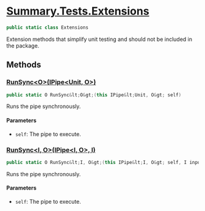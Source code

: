 # [Summary.Tests.Extensions](../src/Tests/Extensions.cs#L8)
```cs
public static class Extensions
```

Extension methods that simplify unit testing and should not be included in the package.

## Methods
### [RunSync&lt;O&gt;(IPipe&lt;Unit, O&gt;)](../src/Tests/Extensions.cs#L14)
```cs
public static O RunSync&lt;O&gt;(this IPipe&lt;Unit, O&gt; self)
```

Runs the pipe synchronously.

#### Parameters
- `self`: The pipe to execute.

### [RunSync&lt;I, O&gt;(IPipe&lt;I, O&gt;, I)](../src/Tests/Extensions.cs#L18)
```cs
public static O RunSync&lt;I, O&gt;(this IPipe&lt;I, O&gt; self, I input)
```

Runs the pipe synchronously.

#### Parameters
- `self`: The pipe to execute.


